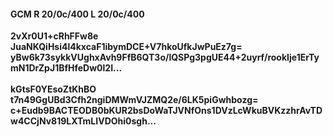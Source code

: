 #### GCM R 20/0c/400 L 20/0c/400
**2vXr0U1+cRhFFw8e**<br/>**JuaNKQiHsi4l4kxcaF1ibymDCE+V7hkoUfkJwPuEz7g=**<br/>**yBw6k73sykkVUghxAvh9FfB6QT3o/lQSPg3pgUE44+2uyrf/rookIje1ErTymN1DrZpJ1BfHfeDw0l2I...**<br/><br/>
**kGtsF0YEsoZtKhBO**<br/>**t7n49GgUBd3Cfh2ngiDMWmVJZMQ2e/6LK5piGwhbozg=**<br/>**c+Eudb9BACTEODB0bKUR2bsDoWaTJVNfOns1DVzLcWkuBVKzzhrAvTDw4CCjNv819LXTmLIVDOhi0sgh...**